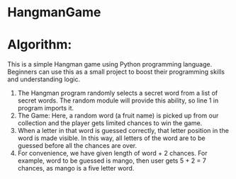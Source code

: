 # HangmanGame

# Algorithm:
This is a simple Hangman game using Python programming language. Beginners can use this as a small project to boost their programming skills and understanding logic.<br/>

1. The Hangman program randomly selects a secret word from a list of secret words. The random module will provide this ability, so line 1 in program imports it.<br/>
2. The Game: Here, a random word (a fruit name) is picked up from our collection and the player gets limited chances to win the game.<br/>
3. When a letter in that word is guessed correctly, that letter position in the word is made visible. In this way, all letters of the word are to be guessed before all the chances are over.<br/>
4. For convenience, we have given length of word + 2 chances. For example, word to be guessed is mango, then user gets 5 + 2 = 7 chances, as mango is a five letter word.<br/>

